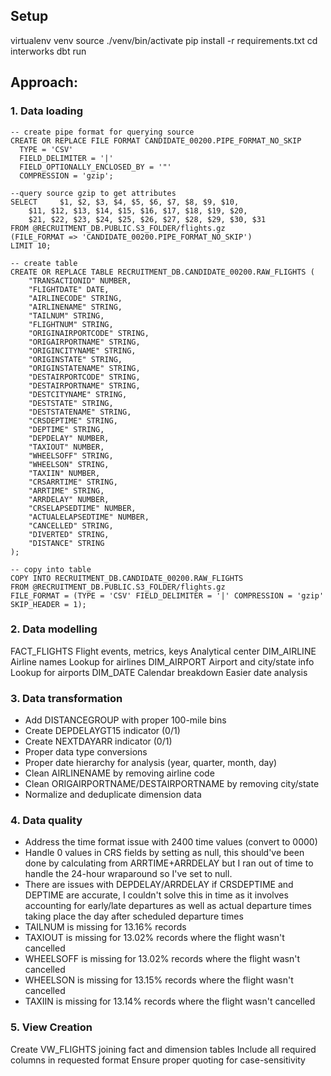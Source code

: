 
## Setup
virtualenv venv 
source ./venv/bin/activate 
pip install -r requirements.txt
cd interworks
dbt run


## Approach:
### 1. Data loading

```
-- create pipe format for querying source
CREATE OR REPLACE FILE FORMAT CANDIDATE_00200.PIPE_FORMAT_NO_SKIP
  TYPE = 'CSV'
  FIELD_DELIMITER = '|'
  FIELD_OPTIONALLY_ENCLOSED_BY = '"'
  COMPRESSION = 'gzip';

--query source gzip to get attributes
SELECT     $1, $2, $3, $4, $5, $6, $7, $8, $9, $10,
    $11, $12, $13, $14, $15, $16, $17, $18, $19, $20,
    $21, $22, $23, $24, $25, $26, $27, $28, $29, $30, $31
FROM @RECRUITMENT_DB.PUBLIC.S3_FOLDER/flights.gz
(FILE_FORMAT => 'CANDIDATE_00200.PIPE_FORMAT_NO_SKIP')
LIMIT 10;

-- create table 
CREATE OR REPLACE TABLE RECRUITMENT_DB.CANDIDATE_00200.RAW_FLIGHTS (
    "TRANSACTIONID" NUMBER,
    "FLIGHTDATE" DATE,
    "AIRLINECODE" STRING,
    "AIRLINENAME" STRING,
    "TAILNUM" STRING,
    "FLIGHTNUM" STRING,
    "ORIGINAIRPORTCODE" STRING,
    "ORIGAIRPORTNAME" STRING,
    "ORIGINCITYNAME" STRING,
    "ORIGINSTATE" STRING,
    "ORIGINSTATENAME" STRING,
    "DESTAIRPORTCODE" STRING,
    "DESTAIRPORTNAME" STRING,
    "DESTCITYNAME" STRING,
    "DESTSTATE" STRING,
    "DESTSTATENAME" STRING,
    "CRSDEPTIME" STRING,
    "DEPTIME" STRING,
    "DEPDELAY" NUMBER,
    "TAXIOUT" NUMBER,
    "WHEELSOFF" STRING,
    "WHEELSON" STRING,
    "TAXIIN" NUMBER,
    "CRSARRTIME" STRING,
    "ARRTIME" STRING,
    "ARRDELAY" NUMBER,
    "CRSELAPSEDTIME" NUMBER,
    "ACTUALELAPSEDTIME" NUMBER,
    "CANCELLED" STRING,
    "DIVERTED" STRING,
    "DISTANCE" STRING
);

-- copy into table
COPY INTO RECRUITMENT_DB.CANDIDATE_00200.RAW_FLIGHTS
FROM @RECRUITMENT_DB.PUBLIC.S3_FOLDER/flights.gz
FILE_FORMAT = (TYPE = 'CSV' FIELD_DELIMITER = '|' COMPRESSION = 'gzip' SKIP_HEADER = 1);
```

### 2. Data modelling
FACT_FLIGHTS
    Flight events, metrics, keys
    Analytical center
DIM_AIRLINE
    Airline names
    Lookup for airlines
DIM_AIRPORT
    Airport and city/state info
    Lookup for airports
DIM_DATE 
    Calendar breakdown
    Easier date analysis

### 3. Data transformation
- Add DISTANCEGROUP with proper 100-mile bins
- Create DEPDELAYGT15 indicator (0/1)
- Create NEXTDAYARR indicator (0/1)
- Proper data type conversions
- Proper date hierarchy for analysis (year, quarter, month, day)
- Clean AIRLINENAME by removing airline code
- Clean ORIGAIRPORTNAME/DESTAIRPORTNAME by removing city/state
- Normalize and deduplicate dimension data

### 4. Data quality 
- Address the time format issue with 2400 time values (convert to 0000)
- Handle 0 values in CRS fields by setting as null, this should've been done by calculating from ARRTIME+ARRDELAY but I ran out of time to handle the 24-hour wraparound so I've set to null.
- There are issues with DEPDELAY/ARRDELAY if CRSDEPTIME and DEPTIME are accurate, I couldn't solve this 
in time as it involves accounting for early/late departures as well as actual departure times taking place the day after scheduled departure times
- TAILNUM is missing for 13.16% records
- TAXIOUT is missing for 13.02% records where the flight wasn't cancelled
- WHEELSOFF is missing for 13.02% records where the flight wasn't cancelled
- WHEELSON is missing for 13.15% records where the flight wasn't cancelled
- TAXIIN is missing for 13.14% records where the flight wasn't cancelled

### 5. View Creation
Create VW_FLIGHTS joining fact and dimension tables
Include all required columns in requested format
Ensure proper quoting for case-sensitivity
